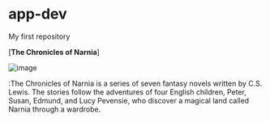 # app-dev
My first repository

[**The Chronicles of Narnia**]

![image](https://github.com/user-attachments/assets/92c64e05-ba3f-4324-bc79-469a9ac19152)


:The Chronicles of Narnia is a series of seven fantasy novels written by C.S. Lewis. The stories follow the adventures of four English children, Peter, Susan, Edmund, and Lucy Pevensie, who discover a magical land called Narnia through a wardrobe.
